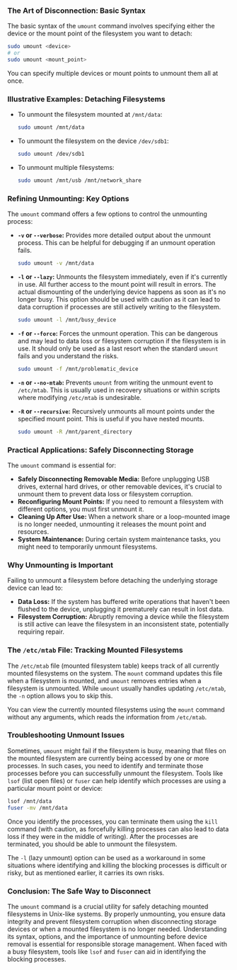 ### The Art of Disconnection: Basic Syntax

The basic syntax of the `umount` command involves specifying either the device or the mount point of the filesystem you want to detach:

```bash
sudo umount <device>
# or
sudo umount <mount_point>
```

You can specify multiple devices or mount points to unmount them all at once.

### Illustrative Examples: Detaching Filesystems

- To unmount the filesystem mounted at `/mnt/data`:

  ```bash
  sudo umount /mnt/data
  ```

- To unmount the filesystem on the device `/dev/sdb1`:

  ```bash
  sudo umount /dev/sdb1
  ```

- To unmount multiple filesystems:

  ```bash
  sudo umount /mnt/usb /mnt/network_share
  ```

### Refining Unmounting: Key Options

The `umount` command offers a few options to control the unmounting process:

- **`-v` or `--verbose`:** Provides more detailed output about the unmount process. This can be helpful for debugging if an unmount operation fails.

  ```bash
  sudo umount -v /mnt/data
  ```

- **`-l` or `--lazy`:** Unmounts the filesystem immediately, even if it's currently in use. All further access to the mount point will result in errors. The actual dismounting of the underlying device happens as soon as it's no longer busy. This option should be used with caution as it can lead to data corruption if processes are still actively writing to the filesystem.

  ```bash
  sudo umount -l /mnt/busy_device
  ```

- **`-f` or `--force`:** Forces the unmount operation. This can be dangerous and may lead to data loss or filesystem corruption if the filesystem is in use. It should only be used as a last resort when the standard `umount` fails and you understand the risks.

  ```bash
  sudo umount -f /mnt/problematic_device
  ```

- **`-n` or `--no-mtab`:** Prevents `umount` from writing the unmount event to `/etc/mtab`. This is usually used in recovery situations or within scripts where modifying `/etc/mtab` is undesirable.

- **`-R` or `--recursive`:** Recursively unmounts all mount points under the specified mount point. This is useful if you have nested mounts.

  ```bash
  sudo umount -R /mnt/parent_directory
  ```

### Practical Applications: Safely Disconnecting Storage

The `umount` command is essential for:

- **Safely Disconnecting Removable Media:** Before unplugging USB drives, external hard drives, or other removable devices, it's crucial to unmount them to prevent data loss or filesystem corruption.
- **Reconfiguring Mount Points:** If you need to remount a filesystem with different options, you must first unmount it.
- **Cleaning Up After Use:** When a network share or a loop-mounted image is no longer needed, unmounting it releases the mount point and resources.
- **System Maintenance:** During certain system maintenance tasks, you might need to temporarily unmount filesystems.

### Why Unmounting is Important

Failing to unmount a filesystem before detaching the underlying storage device can lead to:

- **Data Loss:** If the system has buffered write operations that haven't been flushed to the device, unplugging it prematurely can result in lost data.
- **Filesystem Corruption:** Abruptly removing a device while the filesystem is still active can leave the filesystem in an inconsistent state, potentially requiring repair.

### The `/etc/mtab` File: Tracking Mounted Filesystems

The `/etc/mtab` file (mounted filesystem table) keeps track of all currently mounted filesystems on the system. The `mount` command updates this file when a filesystem is mounted, and `umount` removes entries when a filesystem is unmounted. While `umount` usually handles updating `/etc/mtab`, the `-n` option allows you to skip this.

You can view the currently mounted filesystems using the `mount` command without any arguments, which reads the information from `/etc/mtab`.

### Troubleshooting Unmount Issues

Sometimes, `umount` might fail if the filesystem is busy, meaning that files on the mounted filesystem are currently being accessed by one or more processes. In such cases, you need to identify and terminate those processes before you can successfully unmount the filesystem. Tools like `lsof` (list open files) or `fuser` can help identify which processes are using a particular mount point or device:

```bash
lsof /mnt/data
fuser -mv /mnt/data
```

Once you identify the processes, you can terminate them using the `kill` command (with caution, as forcefully killing processes can also lead to data loss if they were in the middle of writing). After the processes are terminated, you should be able to unmount the filesystem.

The `-l` (lazy unmount) option can be used as a workaround in some situations where identifying and killing the blocking processes is difficult or risky, but as mentioned earlier, it carries its own risks.

### Conclusion: The Safe Way to Disconnect

The `umount` command is a crucial utility for safely detaching mounted filesystems in Unix-like systems. By properly unmounting, you ensure data integrity and prevent filesystem corruption when disconnecting storage devices or when a mounted filesystem is no longer needed. Understanding its syntax, options, and the importance of unmounting before device removal is essential for responsible storage management. When faced with a busy filesystem, tools like `lsof` and `fuser` can aid in identifying the blocking processes.
